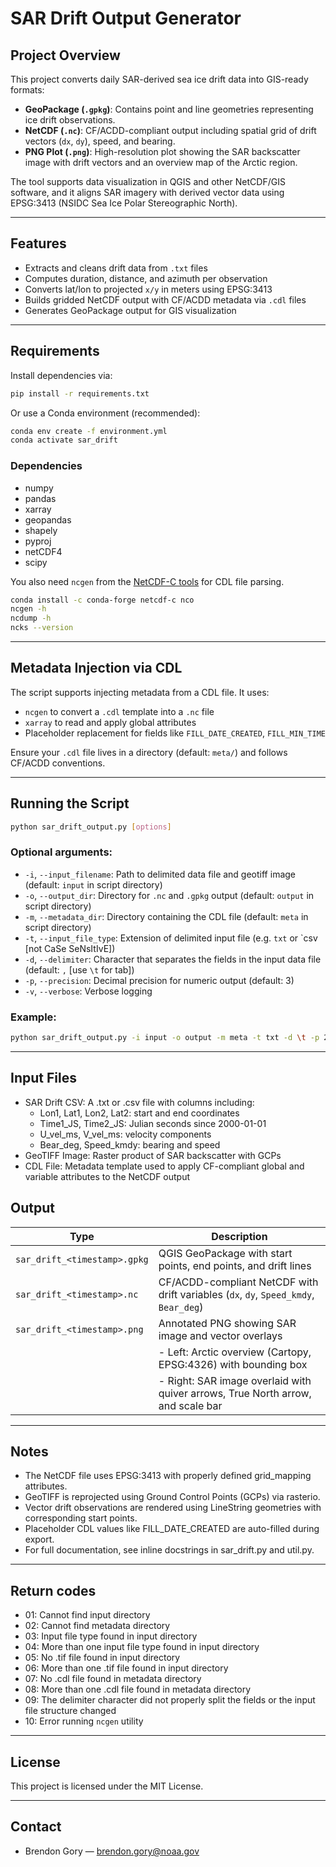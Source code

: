 # SAR Drift Output Generator

## Project Overview

This project converts daily SAR-derived sea ice drift data into GIS-ready formats:

- **GeoPackage (`.gpkg`)**: Contains point and line geometries representing ice drift observations.
- **NetCDF (`.nc`)**: CF/ACDD-compliant output including spatial grid of drift vectors (`dx`, `dy`), speed, and bearing.
- **PNG Plot (`.png`)**: High-resolution plot showing the SAR backscatter image with drift vectors and an overview map of the Arctic region.

The tool supports data visualization in QGIS and other NetCDF/GIS software, and it aligns SAR imagery with derived vector data using EPSG:3413 (NSIDC Sea Ice Polar Stereographic North).

---

## Features

- Extracts and cleans drift data from `.txt` files
- Computes duration, distance, and azimuth per observation
- Converts lat/lon to projected `x/y` in meters using EPSG:3413
- Builds gridded NetCDF output with CF/ACDD metadata via `.cdl` files
- Generates GeoPackage output for GIS visualization

---

## Requirements

Install dependencies via:

```bash
pip install -r requirements.txt
```

Or use a Conda environment (recommended):

```bash
conda env create -f environment.yml
conda activate sar_drift
```

### Dependencies

- numpy
- pandas
- xarray
- geopandas
- shapely
- pyproj
- netCDF4
- scipy

You also need `ncgen` from the [NetCDF-C tools](https://www.unidata.ucar.edu/software/netcdf/) for CDL file parsing.
```bash
conda install -c conda-forge netcdf-c nco
ncgen -h
ncdump -h
ncks --version
```
---

## Metadata Injection via CDL

The script supports injecting metadata from a CDL file. It uses:

- `ncgen` to convert a `.cdl` template into a `.nc` file
- `xarray` to read and apply global attributes
- Placeholder replacement for fields like `FILL_DATE_CREATED`, `FILL_MIN_TIME`

Ensure your `.cdl` file lives in a directory (default: `meta/`) and follows CF/ACDD conventions.

---

## Running the Script

```bash
python sar_drift_output.py [options]
```

### Optional arguments:
- `-i`, `--input_filename`: Path to delimited data file and geotiff image (default: `input` in script directory)
- `-o`, `--output_dir`: Directory for `.nc` and `.gpkg` output (default: `output` in script directory)
- `-m`, `--metadata_dir`: Directory containing the CDL file (default: `meta` in script directory)
- `-t`, `--input_file_type`: Extension of delimited input file (e.g. `txt` or `csv [not CaSe SeNsItIvE])
- `-d`, `--delimiter`: Character that separates the fields in the input data file (default: `,` [use `\t` for tab])
- `-p`, `--precision`: Decimal precision for numeric output (default: 3)
- `-v`, `--verbose`: Verbose logging

### Example:

```bash
python sar_drift_output.py -i input -o output -m meta -t txt -d \t -p 2 -v
```

---

## Input Files
- SAR Drift CSV: A .txt or .csv file with columns including:
    -  Lon1, Lat1, Lon2, Lat2: start and end coordinates
	-  Time1_JS, Time2_JS: Julian seconds since 2000-01-01
    -  U_vel_ms, V_vel_ms: velocity components
	-  Bear_deg, Speed_kmdy: bearing and speed
- GeoTIFF Image: Raster product of SAR backscatter with GCPs
- CDL File: Metadata template used to apply CF-compliant global and variable attributes to the NetCDF output
	
## Output
| Type                         | Description                                                         |
| ---------------------------- | ------------------------------------------------------------------- |
| `sar_drift_<timestamp>.gpkg` | QGIS GeoPackage with start points, end points, and drift lines      |
| `sar_drift_<timestamp>.nc`   | CF/ACDD-compliant NetCDF with drift variables (`dx`, `dy`, `Speed_kmdy`, `Bear_deg`)                      |
| `sar_drift_<timestamp>.png`  | Annotated PNG showing SAR image and vector overlays                 |
|							   |	  - Left: Arctic overview (Cartopy, EPSG:4326) with bounding box |
|							   |	  - Right: SAR image overlaid with quiver arrows, True North arrow, and scale bar             |

---

## Notes

- The NetCDF file uses EPSG:3413 with properly defined grid_mapping attributes.
- GeoTIFF is reprojected using Ground Control Points (GCPs) via rasterio.
- Vector drift observations are rendered using LineString geometries with corresponding start points.
- Placeholder CDL values like FILL_DATE_CREATED are auto-filled during export.
- For full documentation, see inline docstrings in sar_drift.py and util.py.

---

## Return codes
- 01: Cannot find input directory
- 02: Cannot find metadata directory
- 03: Input file type found in input directory
- 04: More than one input file type found in input directory
- 05: No .tif file found in input directory
- 06: More than one .tif file found in input directory
- 07: No .cdl file found in metadata directory
- 08: More than one .cdl file found in metadata directory
- 09: The delimiter character did not properly split the fields or the input file structure changed
- 10: Error running `ncgen` utility

---

## License

This project is licensed under the MIT License.

---

## Contact

- Brendon Gory — [brendon.gory@noaa.gov](mailto:brendon.gory@noaa.gov)